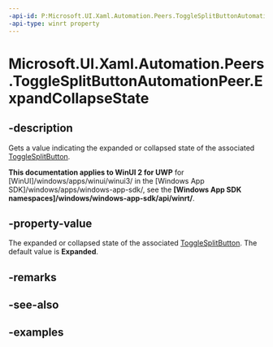 ```yaml
---
-api-id: P:Microsoft.UI.Xaml.Automation.Peers.ToggleSplitButtonAutomationPeer.ExpandCollapseState
-api-type: winrt property
---
```


# Microsoft.UI.Xaml.Automation.Peers.ToggleSplitButtonAutomationPeer.ExpandCollapseState

## -description

Gets a value indicating the expanded or collapsed state of the associated [ToggleSplitButton](../microsoft.ui.xaml.controls/togglesplitbutton.md).

**This documentation applies to WinUI 2 for UWP** for [WinUI]/windows/apps/winui/winui3/ in the [Windows App SDK]/windows/apps/windows-app-sdk/, see the **[Windows App SDK namespaces]/windows/windows-app-sdk/api/winrt/**.

## -property-value

The expanded or collapsed state of the associated [ToggleSplitButton](../microsoft.ui.xaml.controls/togglesplitbutton.md). The default value is **Expanded**.

## -remarks

## -see-also

## -examples
